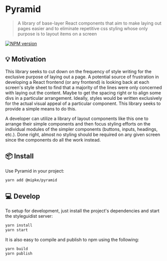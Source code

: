 # Pyramid

>A library of base-layer React components that aim to make laying out pages easier and to eliminate repetitive 
>css styling whose only purpose is to layout items on a screen

[![NPM version][npm-image]][npm-url]

[npm-image]: https://img.shields.io/npm/v/@mipke/pyramid
[npm-url]: http://npmjs.org/package/@mipke/pyramid

## 💡 Motivation

This library seeks to cut down on the frequency of style writing for the exclusive purpose of laying out a page. 
A potential source of frustration in developing a React frontend (or any frontend) is looking back at each screen's 
style sheet to find that a majority of the lines were only concerned with laying out the content. Maybe to get the spacing right 
or to align some divs in a particular arrangement. Ideally, styles would be written exclusively for 
the actual visual appeal of a particular component. This library seeks to provide a simple means to do this. 

A developer can utilize a library of layout components like this one to arrange their simple components and then
focus styling efforts on the individual modules of the simpler components (buttons, inputs, headings, etc.). Done right,
almost no styling should be required on any given screen since the components do all the work instead.

## 📦 Install

Use Pyramid in your project:
```bash
yarn add @mipke/pyramid
```

## 💻 Develop

To setup for development, just install the project's dependencies and start the styleguidist server:
```bash
yarn install
yarn start
```

It is also easy to compile and publish to npm using the following:
```bash
yarn build
yarn publish
```

